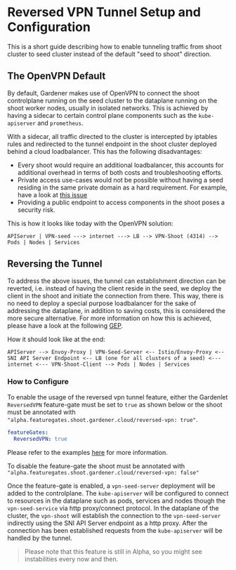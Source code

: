 # Reversed VPN Tunnel Setup and Configuration 

This is a short guide describing how to enable tunneling traffic from shoot cluster to seed cluster instead of the default "seed to shoot" direction. 

## The OpenVPN Default

By default, Gardener makes use of OpenVPN to connect the shoot controlplane running on the seed cluster to the dataplane 
running on the shoot worker nodes, usually in isolated networks. This is achieved by having a sidecar to certain control plane components such as the `kube-apiserver` and `prometheus`. 

With a sidecar, all traffic directed to the cluster is intercepted by iptables rules and redirected 
to the tunnel endpoint in the shoot cluster deployed behind a cloud loadbalancer. This has the following disadvantages: 

- Every shoot would require an additional loadbalancer, this accounts for additional overhead in terms of both costs and troubleshooting efforts.
- Private access use-cases would not be possible without having a seed residing in the same private domain as a hard requirement. For example, have a look at [this issue](https://github.com/gardener/gardener-extension-provider-gcp/issues/56)
- Providing a public endpoint to access components in the shoot poses a security risk.

This is how it looks like today with the OpenVPN solution:

`APIServer | VPN-seed ---> internet ---> LB --> VPN-Shoot (4314) --> Pods | Nodes | Services`


## Reversing the Tunnel

To address the above issues, the tunnel can establishment direction can be reverted, i.e. instead of having the client reside in the seed, 
we deploy the client in the shoot and initiate the connection from there. This way, there is no need to deploy a special purpose 
loadbalancer for the sake of addressing the dataplane, in addition to saving costs, this is considered the more secure alternative. 
For more information on how this is achieved, please have a look at the following [GEP](../proposals/14-reversed-cluster-vpn.md). 

How it should look like at the end:

`APIServer --> Envoy-Proxy | VPN-Seed-Server <-- Istio/Envoy-Proxy <-- SNI API Server Endpoint <-- LB (one for all clusters of a seed) <--- internet <--- VPN-Shoot-Client --> Pods | Nodes | Services`

### How to Configure

To enable the usage of the reversed vpn tunnel feature, either the Gardenlet `ReversedVPN` feature-gate must be set to `true` as shown below or the shoot must be annotated with `"alpha.featuregates.shoot.gardener.cloud/reversed-vpn: true"`.

```yaml
featureGates:
  ReversedVPN: true
``` 
Please refer to the examples [here](https://github.com/gardener/gardener/blob/master/example/20-componentconfig-gardenlet.yaml) for more information.

To disable the feature-gate the shoot must be annotated with `"alpha.featuregates.shoot.gardener.cloud/reversed-vpn: false"`

Once the feature-gate is enabled, a `vpn-seed-server` deployment will be added to the controlplane. The `kube-apiserver` will be configured to connect to resources in the dataplane such as pods, services and nodes though the `vpn-seed-service` via http proxy/connect protocol.
In the dataplane of the cluster, the `vpn-shoot` will establish the connection to the `vpn-seed-server` indirectly using the SNI API Server endpoint as a http proxy. After the connection has been established requests from the `kube-apiserver` will be handled by the tunnel.

> Please note that this feature is still in Alpha, so you might see instabilities every now and then. 

